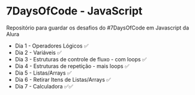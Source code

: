 # 7DaysOfCode - JavaScript
Repositório para guardar os desafios do #7DaysOfCode em Javascript da Alura

* Dia 1 - Operadores Lógicos ✅
* Dia 2 - Variáveis ✅
* Dia 3 - Estruturas de controle de fluxo - com loops ✅
* Dia 4 - Estruturas de repetição - mais loops ✅
* Dia 5 - Listas/Arrays ✅
* Dia 6 - Retirar Itens de Listas/Arrays ✅
* Dia 7 - Calculadora ✅✅